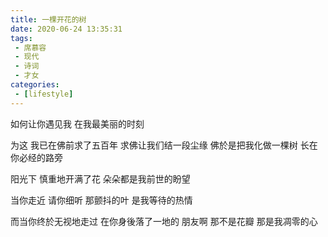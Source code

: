 ```yaml
---
title: 一棵开花的树
date: 2020-06-24 13:35:31
tags:
 - 席慕容 
 - 现代
 - 诗词
 - 才女
categories:
 - [lifestyle]
---
```




如何让你遇见我
在我最美丽的时刻

为这
我已在佛前求了五百年
求佛让我们结一段尘缘
佛於是把我化做一棵树
长在你必经的路旁

阳光下
慎重地开满了花
朵朵都是我前世的盼望

当你走近
请你细听
那颤抖的叶
是我等待的热情

而当你终於无视地走过
在你身後落了一地的
朋友啊
那不是花瓣
那是我凋零的心
